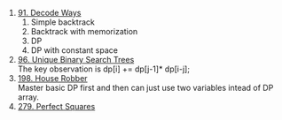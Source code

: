 1. [91. Decode Ways](https://leetcode.com/problems/decode-ways)
   1. Simple backtrack
   2. Backtrack with memorization
   3. DP
   4. DP with constant space
1. [96. Unique Binary Search Trees](https://leetcode.com/problems/unique-binary-search-trees)  
   The key observation is dp[i] += dp[j-1]* dp[i-j];
1. [198. House Robber](https://leetcode.com/problems/house-robber)  
   Master basic DP first and then can just use two variables intead of DP array.  
1. [279. Perfect Squares](https://leetcode.com/problems/perfect-squares)
